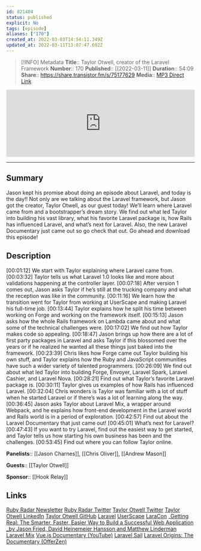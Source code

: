 ```yaml
---
id: 821404
status: published
explicit: No
tags: [episode]
aliases: ["170"]
created_at: 2022-03-03T14:54:11.349Z
updated_at: 2022-03-11T13:07:47.692Z
---
```


> [!INFO] Metadata
> **Title**:: Taylor Otwell, creator of the Laravel Framework
> **Number**:: 170
> **Published**:: [[2022-03-11]]
> **Duration**:: 54:09
> **Share**:: <https://share.transistor.fm/s/75177629>
> **Media**:: [MP3 Direct Link](https://dts.podtrac.com/redirect.mp3/media.transistor.fm/75177629/49aeaa58.mp3)

<iframe width="100%" height="180" frameborder="no" scrolling="no" seamless src="https://share.transistor.fm/e/75177629/dark"></iframe>

---

## Summary

Jason kept his promise about doing an episode about Laravel, and today is the day!! Not only are we talking about the Laravel framework, but Jason got the creator, Taylor Otwell, as our guest today! We’ll learn where Laravel came from and a bootstrapper’s dream story. We find out what led Taylor into building his vast library, what his favorite Laravel package is, how Rails has influenced Laravel, and what’s next for Laravel. Also, the new Laravel Documentary just came out so go check that out. Go ahead and download this episode!

## Description

[00:01:12] We start with Taylor explaining where Laravel came from.
[00:03:32] Taylor tells us what Laravel 1.0 looks like and more about validations happening at the controller layer.
[00:07:18] After version 1 comes out, Jason asks Taylor if he’s still at the trucking company and what the reception was like in the community.
[00:11:16] We learn how the transition went for Taylor from working at UserScape and making Laravel his full-time job.
[00:13:44] Taylor explains how he split his time between working on Forge and working on the framework itself.
[00:15:13] Jason asks how the whole Rails framework on Lambda came about and what some of the technical challenges were.
[00:17:02] We find out how Taylor makes code so appealing.
[00:18:47] Jason brings up how there are a lot of first party packages in Laravel and asks Taylor if this blossomed over the years or if he realized he wanted all these things just baked into the framework.
[00:23:39] Chris likes how Forge came out Taylor building his own stuff, and Taylor explains how the Ruby and JavaScript communities have such a wider variety of talented programmers.
[00:26:09] We find out about what led Taylor into building Forge, Envoyer, Laravel Spark, Laravel Cashier, and Laravel Nova.
[00:28:21] Find out what Taylor’s favorite Laravel package is.
[00:30:11] Taylor gives us examples of how Rails has influenced Laravel.
[00:32:04] Chris wonders is Taylor was familiar with a lot of stuff when he started Laravel or if there’s was a lot of learning along the way.
[00:36:45] Jason asks Taylor about Laravel Mix, a wrapper around Webpack, and he explains how front-end development in the Laravel world and Rails world is in a period of exploration.
[00:42:57] Find out about the Laravel Documentary that just came out!
[00:45:01] What’s next for Laravel?
[00:47:43] If you want to try Laravel, find out the easiest way to get started, and Taylor tells us how starting his own business has been and the challenges.
[00:53:45] Find out where you can follow Taylor online.

**Panelists**:: [[Jason Charnes]], [[Chris Oliver]], [[Andrew Mason]]

**Guests**:: [[Taylor Otwell]]

**Sponsor**:: [[Hook Relay]]

## Links

[Ruby Radar Newsletter](https://rubyradar.dev/)
[Ruby Radar Twitter](https://twitter.com/therubyradar)
[Taylor Otwell Twitter](https://twitter.com/taylorotwell)
[Taylor Otwell LinkedIn](https://www.linkedin.com/in/taylorotwell)
[Taylor Otwell GitHub](https://github.com/taylorotwell)
[Laravel](https://laravel.com/)
[UserScape](https://userscape.com/)
[LaraCon](https://laracon.net/)
\_[Getting Real: The Smarter, Faster, Easier Way to Build a Successful Web Application \_by Jason Fried, David Heinemeier Hansson and Matthew Linderman](https://www.amazon.com/Getting-Real-Smarter-Successful-Application/dp/0578012812/ref=sr_1_3?crid=TIQRKYG79310&keywords=getting+real&qid=1646175363&sprefix=getting+real,aps,99&sr=8-3)
[Laravel Mix](https://laravel-mix.com/)
[Vue.js Documentary (YouTube)](https://www.youtube.com/watch?v=OrxmtDw4pVI)
[Laravel Sail](https://laravel.com/docs/9.x/sail)
[Laravel Origins: The Documentary (OfferZen)](https://www.offerzen.com/community/laravel-origins-documentary)
